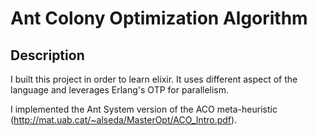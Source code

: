 # Ant Colony Optimization Algorithm

## Description
I built this project in order to learn elixir. It uses different aspect of the language and leverages Erlang's OTP for parallelism. 

I implemented the Ant System version of the ACO meta-heuristic (http://mat.uab.cat/~alseda/MasterOpt/ACO_Intro.pdf).
